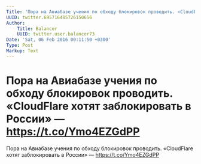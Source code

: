 ```yaml
---
Title: 'Пора на Авиабазе учения по обходу блокировок проводить. «CloudFlare хотят заблокировать в России» — https://t.co/Ymo4EZGdPP'
UUID: twitter.695716485726150656
Author:
    Title: Balancer
    UUID: twitter.user.balancer73
Date: 'Sat, 06 Feb 2016 00:11:50 +0300'
Type: Post
Markup: Text
---
```


# Пора на Авиабазе учения по обходу блокировок проводить. «CloudFlare хотят заблокировать в России» — https://t.co/Ymo4EZGdPP

Пора на Авиабазе учения по обходу блокировок проводить.
«CloudFlare хотят заблокировать в России» —
https://t.co/Ymo4EZGdPP